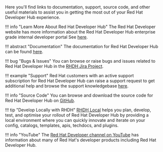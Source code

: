 Here you'll find links to documentation, support, source code, and other useful materials to assist you in getting the most out of your Red Hat Developer Hub experience.

!!! info "Learn More About Red Hat Developer Hub"
    The Red Hat Developer website has more information about the Red Hat Developer Hub enterprise grade internal developer portal See [here](https://red.ht/rhdh).

!!! abstract "Documentation"
    The documentation for Red Hat Developer Hub can be found [here](https://docs.redhat.com/fr/documentation/red_hat_developer_hub/).

!!! bug "Bugs & Issues"
    You can browse or raise bugs and issues related to Red Hat Developer Hub in the [RHDH Jira Project](https://issues.redhat.com/browse/RHIDP).

!!! example "Support"
    Red Hat customers with an active support subscription for Red Hat Developer Hub can raise a support request to get additional help and browse the support knowledgebase [here](https://www.redhat.com/en/services/support).

!!! info "Source Code"
    You can browse and download the source code for Red Hat Developer Hub on [GitHub](https://github.com/redhat-developer/rhdh).

!!! tip "Develop Locally with RHDH"
    [RHDH Local](https://github.com/redhat-developer/rhdh-local) helps you plan, develop, test, and optimise your rollout of Red Hat Developer Hub by providing a local environment where you can quickly innovate and iterate on your config, catalogs, templates, apis, techdocs, and plugins. 

!!! info "YouTube"
    The [Red Hat Developer channel on YouTube](https://www.youtube.com/channel/UC7noUdfWp-ukXUlAsJnSm-Q) has information about many of Red Hat's developer products including Red Hat Developer Hub.

